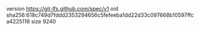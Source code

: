 version https://git-lfs.github.com/spec/v1
oid sha256:618c749d7fddd2353294656c5fefeeba1dd22d33c097668b10597ffca4225118
size 9240

